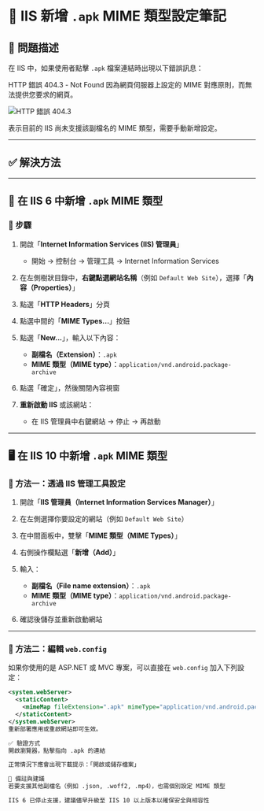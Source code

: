 # 📘 IIS 新增 `.apk` MIME 類型設定筆記

## 🧩 問題描述

在 IIS 中，如果使用者點擊 `.apk` 檔案連結時出現以下錯誤訊息：

HTTP 錯誤 404.3 - Not Found
因為網頁伺服器上設定的 MIME 對應原則，而無法提供您要求的網頁。

![HTTP 錯誤 404.3](https://i.ibb.co/NntWZHr7/2025-06-04-161551.jpg "HTTP 錯誤 404.3")

表示目前的 IIS 尚未支援該副檔名的 MIME 類型，需要手動新增設定。

---

## ✅ 解決方法

---

## 🔧 在 IIS 6 中新增 `.apk` MIME 類型

### 📍 步驟

1. 開啟「**Internet Information Services (IIS) 管理員**」
   - 開始 → 控制台 → 管理工具 → Internet Information Services

2. 在左側樹狀目錄中，**右鍵點選網站名稱**（例如 `Default Web Site`），選擇「**內容（Properties）**」

3. 點選「**HTTP Headers**」分頁

4. 點選中間的「**MIME Types...**」按鈕

5. 點選「**New...**」，輸入以下內容：
   - **副檔名（Extension）**：`.apk`
   - **MIME 類型（MIME type）**：`application/vnd.android.package-archive`

6. 點選「確定」，然後關閉內容視窗

7. **重新啟動 IIS** 或該網站：
   - 在 IIS 管理員中右鍵網站 → 停止 → 再啟動

---

## 🖥 在 IIS 10 中新增 `.apk` MIME 類型

### 📍 方法一：透過 IIS 管理工具設定

1. 開啟「**IIS 管理員（Internet Information Services Manager）**」

2. 在左側選擇你要設定的網站（例如 `Default Web Site`）

3. 在中間面板中，雙擊「**MIME 類型（MIME Types）**」

4. 右側操作欄點選「**新增（Add）**」

5. 輸入：
   - **副檔名（File name extension）**：`.apk`
   - **MIME 類型（MIME type）**：`application/vnd.android.package-archive`

6. 確認後儲存並重新啟動網站

---

### 📍 方法二：編輯 `web.config`

如果你使用的是 ASP.NET 或 MVC 專案，可以直接在 `web.config` 加入下列設定：

```xml
<system.webServer>
  <staticContent>
    <mimeMap fileExtension=".apk" mimeType="application/vnd.android.package-archive" />
  </staticContent>
</system.webServer>
重新部署應用或重啟網站即可生效。

✅ 驗證方式
開啟瀏覽器，點擊指向 .apk 的連結

正常情況下應會出現下載提示：「開啟或儲存檔案」

🧠 備註與建議
若要支援其他副檔名（例如 .json, .woff2, .mp4），也需個別設定 MIME 類型

IIS 6 已停止支援，建議儘早升級至 IIS 10 以上版本以確保安全與相容性

